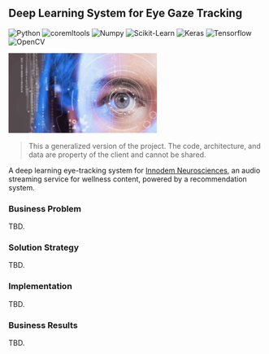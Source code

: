 ## Deep Learning System for Eye Gaze Tracking

![Python](https://img.shields.io/badge/-Python-000000?style=flat&logo=Python)
![coremltools](https://img.shields.io/badge/-coremltools-000000?style=flat&logo=Coremltools)
![Numpy](https://img.shields.io/badge/-Numpy-000000?style=flat&logo=Numpy)
![Scikit-Learn](https://img.shields.io/badge/-Scikit.Learn-000000?style=flat&logo=Scikit-Learn)
![Keras](https://img.shields.io/badge/-Keras-000000?style=flat&logo=Keras)
![Tensorflow](https://img.shields.io/badge/-Tensorflow-000000?style=flat&logo=Tensorflow)
![OpenCV](https://img.shields.io/badge/-OpenCV-000000?style=flat&logo=OpenCV)

<img src="https://github.com/danvargg/danvargg/blob/main/docs/projects/pigio/images/eye-gaze.png">

> This a generalized version of the project. The code, architecture, and data are property of the client and cannot be shared.

A deep learning eye-tracking system for [Innodem Neurosciences](https://innodemneurosciences.com/), an audio streaming service for wellness content, powered by a recommendation system.

### Business Problem

TBD.

### Solution Strategy

TBD.

### Implementation

TBD.

### Business Results

TBD.